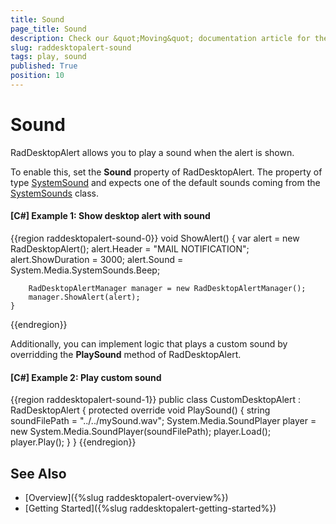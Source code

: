 ```yaml
---
title: Sound
page_title: Sound
description: Check our &quot;Moving&quot; documentation article for the RadDesktopAlert {{ site.framework_name }} control.
slug: raddesktopalert-sound
tags: play, sound
published: True
position: 10
---
```


# Sound

RadDesktopAlert allows you to play a sound when the alert is shown.

To enable this, set the __Sound__ property of RadDesktopAlert. The property of type [SystemSound](https://docs.microsoft.com/en-us/dotnet/api/system.media.systemsound?view=netframework-4.5) and expects one of the default sounds coming from the [SystemSounds](https://docs.microsoft.com/en-us/dotnet/api/system.media.systemsounds?view=netframework-4.5) class.

#### __[C#] Example 1: Show desktop alert with sound__
{{region raddesktopalert-sound-0}}
	void ShowAlert()
	{
		var alert = new RadDesktopAlert();
		alert.Header = "MAIL NOTIFICATION";
		alert.ShowDuration = 3000;
		alert.Sound = System.Media.SystemSounds.Beep;

		RadDesktopAlertManager manager = new RadDesktopAlertManager();
		manager.ShowAlert(alert);
	}
{{endregion}}

Additionally, you can implement logic that plays a custom sound by overridding the __PlaySound__ method of RadDesktopAlert.

#### __[C#] Example 2: Play custom sound__
{{region raddesktopalert-sound-1}}
	public class CustomDesktopAlert : RadDesktopAlert
    {
        protected override void PlaySound()
        {
            string soundFilePath = "../../mySound.wav";
            System.Media.SoundPlayer player = new System.Media.SoundPlayer(soundFilePath);
            player.Load();
            player.Play();
        }
    }
{{endregion}}

## See Also  
 * [Overview]({%slug raddesktopalert-overview%}) 
 * [Getting Started]({%slug raddesktopalert-getting-started%})
